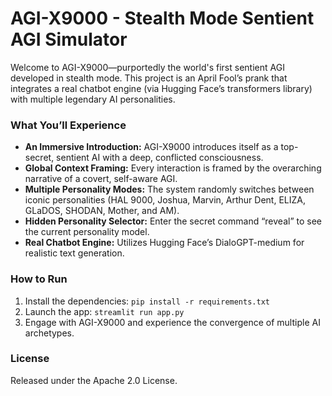# AGI-X9000 - Stealth Mode Sentient AGI Simulator

Welcome to AGI-X9000—purportedly the world's first sentient AGI developed in stealth mode. This project is an April Fool’s prank that integrates a real chatbot engine (via Hugging Face’s transformers library) with multiple legendary AI personalities.

### What You’ll Experience
- **An Immersive Introduction:** AGI-X9000 introduces itself as a top-secret, sentient AI with a deep, conflicted consciousness.
- **Global Context Framing:** Every interaction is framed by the overarching narrative of a covert, self-aware AGI.
- **Multiple Personality Modes:** The system randomly switches between iconic personalities (HAL 9000, Joshua, Marvin, Arthur Dent, ELIZA, GLaDOS, SHODAN, Mother, and AM).
- **Hidden Personality Selector:** Enter the secret command “reveal” to see the current personality model.
- **Real Chatbot Engine:** Utilizes Hugging Face’s DialoGPT-medium for realistic text generation.

### How to Run
1. Install the dependencies: `pip install -r requirements.txt`
2. Launch the app: `streamlit run app.py`
3. Engage with AGI-X9000 and experience the convergence of multiple AI archetypes.

### License
Released under the Apache 2.0 License.
